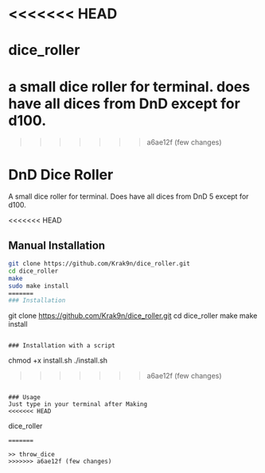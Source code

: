 <<<<<<< HEAD
=======
# dice_roller
a small dice roller for terminal. does have all dices from DnD except for d100.
=======
>>>>>>> a6ae12f (few changes)
# DnD Dice Roller

A small dice roller for terminal. Does have all dices from DnD 5 except for d100.

<<<<<<< HEAD
## Manual Installation
```sh
git clone https://github.com/Krak9n/dice_roller.git
cd dice_roller
make
sudo make install
=======
### Installation
```
git clone https://github.com/Krak9n/dice_roller.git
cd dice_roller
make
make install
```

### Installation with a script
```
chmod +x install.sh
./install.sh
>>>>>>> a6ae12f (few changes)
```

### Usage
Just type in your terminal after Making
<<<<<<< HEAD
```
 dice_roller
```
=======

>> throw_dice
>>>>>>> a6ae12f (few changes)

